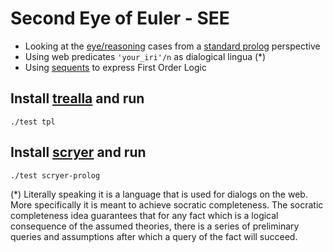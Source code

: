 # Second Eye of Euler - SEE

- Looking at the [eye/reasoning](https://github.com/eyereasoner/eye/tree/master/reasoning) cases from a [standard prolog](https://www.scryer.pl/) perspective
- Using web predicates `'your_iri'/n` as dialogical lingua (*)
- Using [sequents](https://github.com/eyereasoner/eye/blob/master/see/beetle6.pl) to express First Order Logic

## Install [trealla](https://github.com/trealla-prolog/trealla#building) and run
```
./test tpl
```
## Install [scryer](https://github.com/mthom/scryer-prolog#installing-scryer-prolog) and run
```
./test scryer-prolog
```

(*) Literally speaking it is a language that is used for dialogs on the web. More specifically it is meant to achieve socratic completeness. The socratic completeness idea guarantees that for any fact which is a logical consequence of the assumed theories, there is a series of preliminary queries and assumptions after which a query of the fact will succeed.
